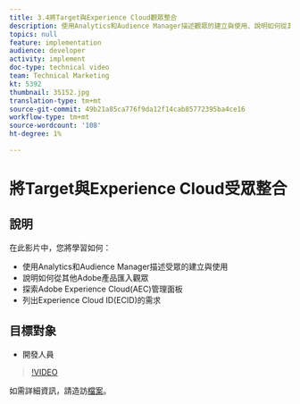 ```yaml
---
title: 3.4將Target與Experience Cloud觀眾整合
description: 使用Analytics和Audience Manager描述觀眾的建立與使用、說明如何從其他Adobe產品匯入觀眾、探索Adobe Experience Cloud(AEC)管理面板、列出Experience Cloud ID(ECID)的需求
topics: null
feature: implementation
audience: developer
activity: implement
doc-type: technical video
team: Technical Marketing
kt: 5392
thumbnail: 35152.jpg
translation-type: tm+mt
source-git-commit: 49b21a85ca776f9da12f14cab85772395ba4ce16
workflow-type: tm+mt
source-wordcount: '108'
ht-degree: 1%

---
```



# 將Target與Experience Cloud受眾整合

## 說明

在此影片中，您將學習如何：

* 使用Analytics和Audience Manager描述受眾的建立與使用
* 說明如何從其他Adobe產品匯入觀眾
* 探索Adobe Experience Cloud(AEC)管理面板
* 列出Experience Cloud ID(ECID)的需求

## 目標對象

* 開發人員

>[!VIDEO](https://video.tv.adobe.com/v/35152/?quality=12)

如需詳細資訊，請造訪[檔案](https://docs.adobe.com/content/help/en/target/using/integrate/mmp.html)。
